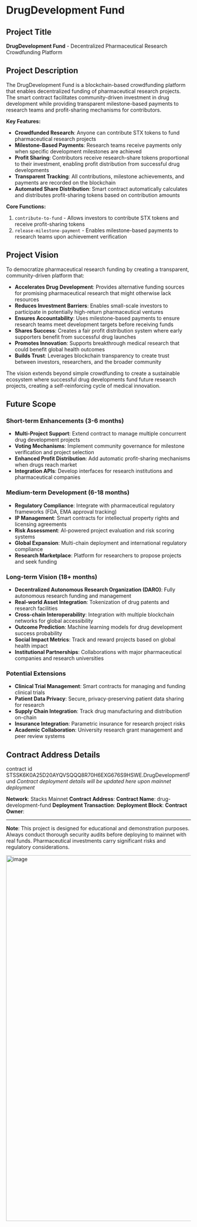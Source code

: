 # DrugDevelopment Fund

## Project Title
**DrugDevelopment Fund** - Decentralized Pharmaceutical Research Crowdfunding Platform

## Project Description
The DrugDevelopment Fund is a blockchain-based crowdfunding platform that enables decentralized funding of pharmaceutical research projects. The smart contract facilitates community-driven investment in drug development while providing transparent milestone-based payments to research teams and profit-sharing mechanisms for contributors.

**Key Features:**
- **Crowdfunded Research**: Anyone can contribute STX tokens to fund pharmaceutical research projects
- **Milestone-Based Payments**: Research teams receive payments only when specific development milestones are achieved
- **Profit Sharing**: Contributors receive research-share tokens proportional to their investment, enabling profit distribution from successful drug developments
- **Transparent Tracking**: All contributions, milestone achievements, and payments are recorded on the blockchain
- **Automated Share Distribution**: Smart contract automatically calculates and distributes profit-sharing tokens based on contribution amounts

**Core Functions:**
1. `contribute-to-fund` - Allows investors to contribute STX tokens and receive profit-sharing tokens
2. `release-milestone-payment` - Enables milestone-based payments to research teams upon achievement verification

## Project Vision
To democratize pharmaceutical research funding by creating a transparent, community-driven platform that:

- **Accelerates Drug Development**: Provides alternative funding sources for promising pharmaceutical research that might otherwise lack resources
- **Reduces Investment Barriers**: Enables small-scale investors to participate in potentially high-return pharmaceutical ventures
- **Ensures Accountability**: Uses milestone-based payments to ensure research teams meet development targets before receiving funds
- **Shares Success**: Creates a fair profit distribution system where early supporters benefit from successful drug launches
- **Promotes Innovation**: Supports breakthrough medical research that could benefit global health outcomes
- **Builds Trust**: Leverages blockchain transparency to create trust between investors, researchers, and the broader community

The vision extends beyond simple crowdfunding to create a sustainable ecosystem where successful drug developments fund future research projects, creating a self-reinforcing cycle of medical innovation.

## Future Scope

### Short-term Enhancements (3-6 months)
- **Multi-Project Support**: Extend contract to manage multiple concurrent drug development projects
- **Voting Mechanisms**: Implement community governance for milestone verification and project selection
- **Enhanced Profit Distribution**: Add automatic profit-sharing mechanisms when drugs reach market
- **Integration APIs**: Develop interfaces for research institutions and pharmaceutical companies

### Medium-term Development (6-18 months)
- **Regulatory Compliance**: Integrate with pharmaceutical regulatory frameworks (FDA, EMA approval tracking)
- **IP Management**: Smart contracts for intellectual property rights and licensing agreements
- **Risk Assessment**: AI-powered project evaluation and risk scoring systems
- **Global Expansion**: Multi-chain deployment and international regulatory compliance
- **Research Marketplace**: Platform for researchers to propose projects and seek funding

### Long-term Vision (18+ months)
- **Decentralized Autonomous Research Organization (DARO)**: Fully autonomous research funding and management
- **Real-world Asset Integration**: Tokenization of drug patents and research facilities
- **Cross-chain Interoperability**: Integration with multiple blockchain networks for global accessibility
- **Outcome Prediction**: Machine learning models for drug development success probability
- **Social Impact Metrics**: Track and reward projects based on global health impact
- **Institutional Partnerships**: Collaborations with major pharmaceutical companies and research universities

### Potential Extensions
- **Clinical Trial Management**: Smart contracts for managing and funding clinical trials
- **Patient Data Privacy**: Secure, privacy-preserving patient data sharing for research
- **Supply Chain Integration**: Track drug manufacturing and distribution on-chain
- **Insurance Integration**: Parametric insurance for research project risks
- **Academic Collaboration**: University research grant management and peer review systems

## Contract Address Details

contract id STSSK6K0A25D20AYQVSQQQ8R70H6EXG676S9HSWE.DrugDevelopmentFund
*Contract deployment details will be updated here upon mainnet deployment*

**Network**: Stacks Mainnet
**Contract Address**: 
**Contract Name**: drug-development-fund
**Deployment Transaction**: 
**Deployment Block**: 
**Contract Owner**: 

---

**Note**: This project is designed for educational and demonstration purposes. Always conduct thorough security audits before deploying to mainnet with real funds. Pharmaceutical investments carry significant risks and regulatory considerations.

<img width="1919" height="996" alt="image" src="https://github.com/user-attachments/assets/3527b54a-386a-448b-9aae-89a8d959d853" />

